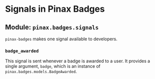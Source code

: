 # Signals in Pinax Badges

## Module: `pinax.badges.signals`

`pinax-badges` makes one signal available to developers.

### `badge_awarded`

This signal is sent whenever a badge is awarded to a user.  It provides a
single argument, `badge`, which is an instance of `pinax.badges.models.BadgeAwarded`.
